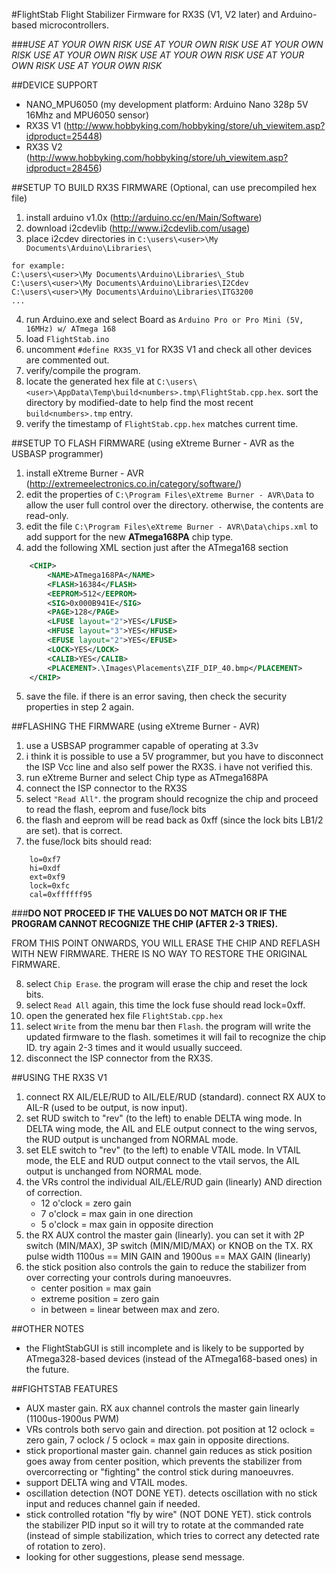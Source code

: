 #FlightStab
Flight Stabilizer Firmware for RX3S (V1, V2 later) and Arduino-based microcontrollers.

###*USE AT YOUR OWN RISK  USE AT YOUR OWN RISK  USE AT YOUR OWN RISK  USE AT YOUR OWN RISK  USE AT YOUR OWN RISK  USE AT YOUR OWN RISK  USE AT YOUR OWN RISK*

##DEVICE SUPPORT
* NANO_MPU6050 (my development platform: Arduino Nano 328p 5V 16Mhz and MPU6050 sensor)
* RX3S V1 (http://www.hobbyking.com/hobbyking/store/uh_viewitem.asp?idproduct=25448)
* RX3S V2 (http://www.hobbyking.com/hobbyking/store/uh_viewitem.asp?idproduct=28456)
 
##SETUP TO BUILD RX3S FIRMWARE (Optional, can use precompiled hex file)
1. install arduino v1.0x (http://arduino.cc/en/Main/Software)
2. download i2cdevlib (http://www.i2cdevlib.com/usage)
3. place i2cdev directories in `C:\users\<user>\My Documents\Arduino\Libraries\`

```
for example:
C:\users\<user>\My Documents\Arduino\Libraries\_Stub
C:\users\<user>\My Documents\Arduino\Libraries\I2Cdev
C:\users\<user>\My Documents\Arduino\Libraries\ITG3200
...
```
4. run Arduino.exe and select Board as `Arduino Pro or Pro Mini (5V, 16MHz) w/ ATmega 168`
5. load `FlightStab.ino`
6. uncomment `#define RX3S_V1` for RX3S V1 and check all other devices are commented out.
7. verify/compile the program.
8. locate the generated hex file at `C:\users\<user>\AppData\Temp\build<numbers>.tmp\FlightStab.cpp.hex`. sort the directory by modified-date to help find the most recent `build<numbers>.tmp` entry.
9. verify the timestamp of `FlightStab.cpp.hex` matches current time.
 
##SETUP TO FLASH FIRMWARE (using eXtreme Burner - AVR as the USBASP programmer)
1. install eXtreme Burner - AVR (http://extremeelectronics.co.in/category/software/)
2. edit the properties of `C:\Program Files\eXtreme Burner - AVR\Data` to allow the user full control over the directory. otherwise, the contents are read-only.
3. edit the file `C:\Program Files\eXtreme Burner - AVR\Data\chips.xml` to add support for the new **ATmega168PA** chip type.
4. add the following XML section just after the ATmega168 section

```xml
	<CHIP>
		<NAME>ATmega168PA</NAME>
		<FLASH>16384</FLASH>
		<EEPROM>512</EEPROM>
		<SIG>0x000B941E</SIG>
		<PAGE>128</PAGE>
		<LFUSE layout="2">YES</LFUSE>
		<HFUSE layout="3">YES</HFUSE>
		<EFUSE layout="2">YES</EFUSE>
		<LOCK>YES</LOCK>
		<CALIB>YES</CALIB>
		<PLACEMENT>.\Images\Placements\ZIF_DIP_40.bmp</PLACEMENT>
	</CHIP>
```
5. save the file. if there is an error saving, then check the security properties in step 2 again.
		
##FLASHING THE FIRMWARE (using eXtreme Burner - AVR)
1. use a USBSAP programmer capable of operating at 3.3v 
2. i think it is possible to use a 5V programmer, but you have to disconnect the ISP Vcc line and also self power the RX3S. i have not verified this.
3. run eXtreme Burner and select Chip type as ATmega168PA
4. connect the ISP connector to the RX3S
5. select `"Read All"`. the program should recognize the chip and proceed to read the flash, eeprom and fuse/lock bits
6. the flash and eeprom will be read back as 0xff (since the lock bits LB1/2 are set). that is correct.
7. the fuse/lock bits should read:

```
    lo=0xf7
    hi=0xdf
    ext=0xf9
    lock=0xfc
    cal=0xffffff95
```

###__DO NOT PROCEED IF THE VALUES DO NOT MATCH OR IF THE PROGRAM CANNOT RECOGNIZE THE CHIP (AFTER 2-3 TRIES).__

FROM THIS POINT ONWARDS, YOU WILL ERASE THE CHIP AND REFLASH WITH NEW FIRMWARE. THERE IS NO WAY TO RESTORE THE ORIGINAL FIRMWARE.

8. select `Chip Erase`. the program will erase the chip and reset the lock bits.
9. select `Read All` again, this time the lock fuse should read lock=0xff.
10. open the generated hex file `FlightStab.cpp.hex`
11. select `Write` from the menu bar then `Flash`. the program will write the updated firmware to the flash. sometimes it will fail to recognize the chip ID. try again 2-3 times and it would usually succeed.
12. disconnect the ISP connector from the RX3S.


##USING THE RX3S V1
1. connect RX AIL/ELE/RUD to AIL/ELE/RUD (standard). connect RX AUX to AIL-R (used to be output, is now input).
2. set RUD switch to "rev" (to the left) to enable DELTA wing mode. In DELTA wing mode, the AIL and ELE output connect to the wing servos, the RUD output is unchanged from NORMAL mode.
3. set ELE switch to "rev" (to the left) to enable VTAIL mode. In VTAIL mode, the ELE and RUD output connect to the vtail servos, the AIL output is unchanged from NORMAL mode.
4. the VRs control the individual AIL/ELE/RUD gain (linearly) AND direction of correction.
   * 12 o'clock = zero gain
   * 7 o'clock = max gain in one direction
   * 5 o'clock = max gain in opposite direction
5. the RX AUX control the master gain (linearly). you can set it with 2P switch (MIN/MAX), 3P switch (MIN/MID/MAX) or KNOB on the TX. RX pulse width 1100us == MIN GAIN and 1900us == MAX GAIN (linearly)
6. the stick position also controls the gain to reduce the stabilizer from over correcting your controls during manoeuvres.
   * center position = max gain
   * extreme position = zero gain
   * in between = linear between max and zero.

##OTHER NOTES
* the FlightStabGUI is still incomplete and is likely to be supported by ATmega328-based devices (instead of the ATmega168-based ones) in the future.

##FIGHTSTAB FEATURES
* AUX master gain. RX aux channel controls the master gain linearly (1100us-1900us PWM)
* VRs controls both servo gain and direction. pot position at 12 oclock = zero gain, 7 oclock / 5 oclock = max gain in opposite directions.
* stick proportional master gain. channel gain reduces as stick position goes away from center position, which prevents the stabilizer from overcorrecting or "fighting" the control stick during manoeuvres.
* support DELTA wing and VTAIL modes.
* oscillation detection (NOT DONE YET). detects oscillation with no stick input and reduces channel gain if needed.
* stick controlled rotation "fly by wire" (NOT DONE YET). stick controls the stabilizer PID input so it will try to rotate at the commanded rate (instead of simple stabilization, which tries to correct any detected rate of rotation to zero). 
* looking for other suggestions, please send message.


